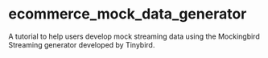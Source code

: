 # ecommerce_mock_data_generator
A tutorial to help users develop mock streaming data using the Mockingbird Streaming generator developed by Tinybird.
